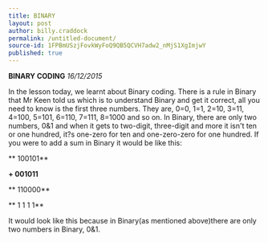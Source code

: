 ```yaml
---
title: BINARY
layout: post
author: billy.craddock
permalink: /untitled-document/
source-id: 1FPBmUSzjFovkWyFoQ9QB5QCVH7adw2_nMjS1XgImjwY
published: true
---
```

**BINARY CODING**               *16/12/2015*

In the lesson today, we learnt about Binary coding. There is a rule in Binary that Mr Keen told us which is to understand Binary and get it correct, all you need to know is the first three numbers. They are, 0=0, 1=1, 2=10, 3=11, 4=100, 5=101, 6=110, 7=111, 8=1000 and so on. In Binary, there are only two numbers, 0&1 and when it gets to two-digit, three-digit and more it isn't ten or one hundred, it?s one-zero for ten and one-zero-zero for one hundred. If you were to add a sum in Binary it would be like this:

**   100101**

**+ 001011**

**   110000**

**        1   1   1   1**

It would look like this because in Binary(as mentioned above)there are only two numbers in Binary, 0&1.

